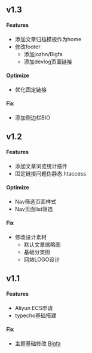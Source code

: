 ## v1.3

#### Features
- 添加文章归档模板作为home
- 修改footer
    - 添加jozhn/Bigfa
    - 添加devlog页面链接

#### Optimize
- 优化固定链接


#### Fix
- 添加侧边栏BIO

## v1.2

#### Features

- 添加文章浏览统计插件
- 固定链接问题伪静态.htaccess
  ​				

#### Optimize
- Nav筛选页面样式					
- Nav页面list筛选

#### Fix
- 修改设计素材								
    - 默认文章缩略图
    - 基础分类图
    - 网站LOGO设计

## v1.1

#### Features
- Aliyun ECS申请
- typecho基础搭建

#### Fix
- 主题基础修改	[Bigfa](https://github.com/jozhn/Bigfa)					
